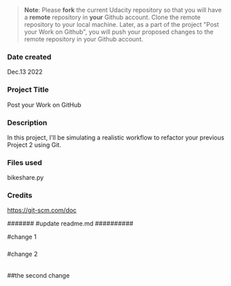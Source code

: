 >**Note**: Please **fork** the current Udacity repository so that you will have a **remote** repository in **your** Github account. Clone the remote repository to your local machine. Later, as a part of the project "Post your Work on Github", you will push your proposed changes to the remote repository in your Github account.

### Date created
Dec.13 2022

### Project Title
Post your Work on GitHub

### Description
In this project, I'll be simulating a realistic workflow to refactor your previous Project 2 using Git.

### Files used
bikeshare.py

### Credits
https://git-scm.com/doc

#######
#update readme.md
##########

#change 1
###

#change 2
######


####
##the second change
